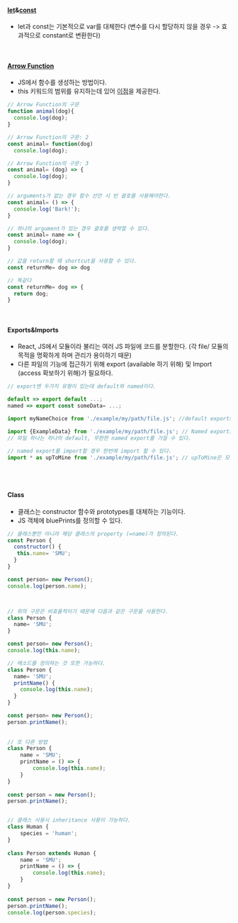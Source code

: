 #### [let](https://developer.mozilla.org/en-US/docs/Web/JavaScript/Reference/Statements/let)&[const](https://developer.mozilla.org/en-US/docs/Web/JavaScript/Reference/Statements/const)
- let과 const는 기본적으로 var를 대체한다 (변수를 다시 할당하지 않을 경우 -> 효과적으로 constant로 변환한다)


<br>

#### [Arrow Function](https://developer.mozilla.org/en-US/docs/Web/JavaScript/Reference/Functions/Arrow_functions)
- JS에서 함수를 생성하는 방법이다.
- this 키워드의 범위를 유지하는데 있어 [이점](https://developer.mozilla.org/en-US/docs/Web/JavaScript/Reference/Functions/Arrow_functions#No_binding_of_this)을 제공한다.

```JavaScript
// Arrow Function의 구문
function animal(dog){
  console.log(dog);
}
```

```JavaScript
// Arrow Function의 구문: 2
const animal= function(dog)
  console.log(dog);
```

```JavaScript
// Arrow Function의 구문: 3
const animal= (dog) => {
  console.log(dog);
}
```

```JavaScript
// arguments가 없는 경우 함수 선언 시 빈 괄호를 사용해야한다.
const animal= () => {
  console.log('Bark!');
}
```

```JavaScript
// 하나의 argument가 있는 경우 괄호를 생략할 수 있다.
const animal= name => {
  console.log(dog);
}
```

```JavaScript
// 값을 return할 때 shortcut을 사용할 수 있다.
const returnMe= dog => dog

// 똑같다
const returnMe= dog => {
  return dog;
}
```


<br>


#### Exports&Imports
- React, JS에서 모듈이라 불리는 여러 JS 파일에 코드를 분할한다. (각 file/ 모듈의 목적을 명확하게 하며 관리가 용이하기 때문)
- 다른 파일의 기능에 접근하기 위해 export (available 하기 위해) 및 Import (access 확보하기 위해)가 필요하다.  

```JavaScript
// export엔 두가지 유형이 있는데 default와 named이다.

default => export default ...;
named => export const someData= ...;

import myNameChoice from './example/my/path/file.js'; //default exports를 import

import {ExampleData} from './example/my/path/file.js'; // Named export는 이름으로 import 되어야 한다.
// 파일 하나는 하나의 default, 무한한 named export를 가질 수 있다. 

// named export를 import할 경우 한번에 import 할 수 있다.
import * as upToMine from './example/my/path/file.js'; // upToMine은 모든 exported 변수, 함수를 하나의 JS 객체에 모은다.
```

<br>
<br>

#### Class
- 클래스는 constructor 함수와 prototypes를 대체하는 기능이다.
- JS 객체에 bluePrints를 정의할 수 있다.
```JavaScript
// 클래스뿐만 아니라 해당 클래스의 property (=name)가 정의된다. 
const Person {
  constructor() {
   this.name= 'SMU';
  }
}

const person= new Person();
console.log(person.name);  



// 위의 구문은 비효율적이기 때문에 다음과 같은 구문을 사용한다.
class Person {
  name= 'SMU';
}

const person= new Person();
console.log(this.name);

// 메소드를 정의하는 것 또한 가능하다.
class Person {
  name= 'SMU';
  printName() {
    console.log(this.name);
  }
}

const person= new Person();
person.printName();  
 
 
// 또 다른 방법
class Person {
    name = 'SMU';
    printName = () => {
        console.log(this.name);
    }
}
 
const person = new Person();
person.printName();  


// 클래스 사용시 inheritance 사용이 가능하다.
class Human {
    species = 'human';
}
 
class Person extends Human {
    name = 'SMU';
    printName = () => {
        console.log(this.name);
    }
}
 
const person = new Person();
person.printName();
console.log(person.species);
```



